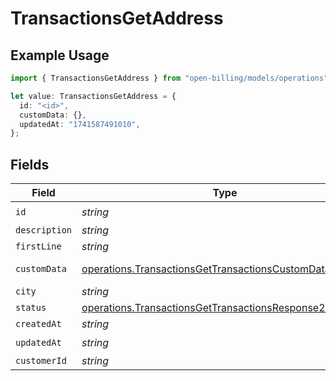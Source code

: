 # TransactionsGetAddress

## Example Usage

```typescript
import { TransactionsGetAddress } from "open-billing/models/operations";

let value: TransactionsGetAddress = {
  id: "<id>",
  customData: {},
  updatedAt: "1741587491010",
};
```

## Fields

| Field                                                                                                                              | Type                                                                                                                               | Required                                                                                                                           | Description                                                                                                                        |
| ---------------------------------------------------------------------------------------------------------------------------------- | ---------------------------------------------------------------------------------------------------------------------------------- | ---------------------------------------------------------------------------------------------------------------------------------- | ---------------------------------------------------------------------------------------------------------------------------------- |
| `id`                                                                                                                               | *string*                                                                                                                           | :heavy_check_mark:                                                                                                                 | N/A                                                                                                                                |
| `description`                                                                                                                      | *string*                                                                                                                           | :heavy_minus_sign:                                                                                                                 | N/A                                                                                                                                |
| `firstLine`                                                                                                                        | *string*                                                                                                                           | :heavy_minus_sign:                                                                                                                 | N/A                                                                                                                                |
| `customData`                                                                                                                       | [operations.TransactionsGetTransactionsCustomData](../../models/operations/transactionsgettransactionscustomdata.md)               | :heavy_check_mark:                                                                                                                 | Any valid JSON value                                                                                                               |
| `city`                                                                                                                             | *string*                                                                                                                           | :heavy_minus_sign:                                                                                                                 | N/A                                                                                                                                |
| `status`                                                                                                                           | [operations.TransactionsGetTransactionsResponse200Status](../../models/operations/transactionsgettransactionsresponse200status.md) | :heavy_minus_sign:                                                                                                                 | N/A                                                                                                                                |
| `createdAt`                                                                                                                        | *string*                                                                                                                           | :heavy_minus_sign:                                                                                                                 | N/A                                                                                                                                |
| `updatedAt`                                                                                                                        | *string*                                                                                                                           | :heavy_check_mark:                                                                                                                 | N/A                                                                                                                                |
| `customerId`                                                                                                                       | *string*                                                                                                                           | :heavy_minus_sign:                                                                                                                 | N/A                                                                                                                                |